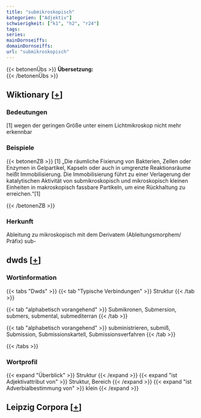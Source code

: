 ```yaml
---
title: "submikroskopisch"
kategorien: ["Adjektiv"]
schwierigkeit: ["k1", "h2", "r24"]
tags:
series:
mainDornseiffs:
domainDornseiffs:
url: "submikroskopisch"
---
```


{{< betonenÜbs >}}
**Übersetzung:**  
{{< /betonenÜbs >}}

## Wiktionary [[+](https://de.wiktionary.org/wiki/submikroskopisch)]

### Bedeutungen
[1] wegen der geringen Größe unter einem Lichtmikroskop nicht mehr erkennbar  

### Beispiele
{{< betonenZB >}}
[1] „Die räumliche Fixierung von Bakterien, Zellen oder Enzymen in Gelpartikel, Kapseln oder auch in umgrenzte Reaktionsräume heißt Immobilisierung. Die Immobilisierung führt zu einer Verlagerung der katalytischen Aktivität von submikroskopisch und mikroskopisch kleinen Einheiten in makroskopisch fassbare Partikeln, um eine Rückhaltung zu erreichen.“[1]  

{{< /betonenZB >}}
### Herkunft
Ableitung zu mikroskopisch mit dem Derivatem (Ableitungsmorphem/ Präfix) sub-  



## dwds [[+](https://www.dwds.de/wb/submikroskopisch)]

### Wortinformation
{{< tabs "Dwds" >}}
{{< tab "Typische Verbindungen" >}}
Struktur
{{< /tab >}}

{{< tab "alphabetisch vorangehend" >}}
Submikronen, Submersion, submers, submental, submediterran
{{< /tab >}}

{{< tab "alphabetisch vorangehend" >}}
subministrieren, submiß, Submission, Submissionskartell, Submissionsverfahren
{{< /tab >}}

{{< /tabs >}}

### Wortprofil
{{< expand "Überblick" >}} Struktur {{< /expand >}}
{{< expand "ist Adjektivattribut von" >}} Struktur, Bereich {{< /expand >}}
{{< expand "ist Adverbialbestimmung von" >}} klein {{< /expand >}}

## Leipzig Corpora [[+](https://corpora.uni-leipzig.de/en/res?word=submikroskopisch&corpusId=deu_newscrawl-public_2018)]

